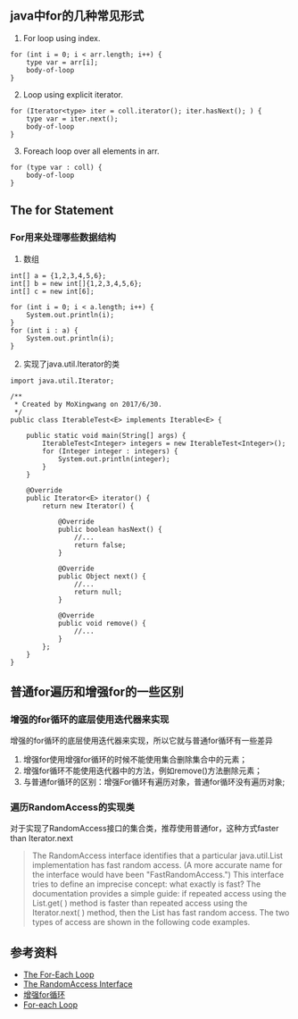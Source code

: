 ## java中for的几种常见形式
1. For loop using index.
````aidl
for (int i = 0; i < arr.length; i++) { 
    type var = arr[i];
    body-of-loop
}
````
2. Loop using explicit iterator.
````aidl
for (Iterator<type> iter = coll.iterator(); iter.hasNext(); ) {
    type var = iter.next();
    body-of-loop
}
````
3. Foreach loop over all elements in arr.
````aidl
for (type var : coll) {
    body-of-loop
}
````

## The for Statement
### For用来处理哪些数据结构
1. 数组
````aidl
int[] a = {1,2,3,4,5,6};
int[] b = new int[]{1,2,3,4,5,6};
int[] c = new int[6];

for (int i = 0; i < a.length; i++) {
    System.out.println(i);
}
for (int i : a) {
    System.out.println(i);
}
````
2. 实现了java.util.Iterator的类
````aidl
import java.util.Iterator;

/**
 * Created by MoXingwang on 2017/6/30.
 */
public class IterableTest<E> implements Iterable<E> {

    public static void main(String[] args) {
        IterableTest<Integer> integers = new IterableTest<Integer>();
        for (Integer integer : integers) {
            System.out.println(integer);
        }
    }

    @Override
    public Iterator<E> iterator() {
        return new Iterator() {

            @Override
            public boolean hasNext() {
                //...
                return false;
            }

            @Override
            public Object next() {
                //...
                return null;
            }

            @Override
            public void remove() {
                //...
            }
        };
    }
}
````

## 普通for遍历和增强for的一些区别
### 增强的for循环的底层使用迭代器来实现
增强的for循环的底层使用迭代器来实现，所以它就与普通for循环有一些差异
1. 增强for使用增强for循环的时候不能使用集合删除集合中的元素；
2. 增强for循环不能使用迭代器中的方法，例如remove()方法删除元素；
3. 与普通for循环的区别：增强For循环有遍历对象，普通for循环没有遍历对象;
### 遍历RandomAccess的实现类
对于实现了RandomAccess接口的集合类，推荐使用普通for，这种方式faster than Iterator.next
> The RandomAccess interface identifies that a particular java.util.List implementation has fast random access. (A more accurate name for the interface would have been "FastRandomAccess.") This interface tries to define an imprecise concept: what exactly is fast? The documentation provides a simple guide: if repeated access using the List.get( ) method is faster than repeated access using the Iterator.next( ) method, then the List has fast random access. The two types of access are shown in the following code examples.
  

## 参考资料
* [The For-Each Loop](https://docs.oracle.com/javase/1.5.0/docs/guide/language/foreach.html)
* [The RandomAccess Interface](http://etutorials.org/Programming/Java+performance+tuning/Chapter+11.+Appropriate+Data+Structures+and+Algorithms/11.6+The+RandomAccess+Interface/)
* [增强for循环](http://www.jianshu.com/p/47e2ed0ad6be)
* [For-each Loop](http://www.fredosaurus.com/notes-java/flow/loops/foreach.html)